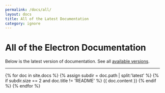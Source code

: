 ```yaml
---
permalink: /docs/all/
layout: docs
title: All of the Latest Documentation
category: ignore
---
```


# All of the Electron Documentation

Below is the latest version of documentation. See all [available versions](/docs/).

---

{% for doc in site.docs %}
{% assign subdir = doc.path | split:'latest' %}
{% if subdir.size == 2 and doc.title != 'README' %}
{{ doc.content }}
{% endif %}
{% endfor %}
